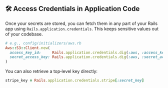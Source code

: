 ## 🛠️ Access Credentials in Application Code

Once your secrets are stored, you can fetch them in any part of your Rails app using `Rails.application.credentials`. This keeps sensitive values out of your codebase.

```ruby
# e.g., config/initializers/aws.rb
Aws::S3::Client.new(
  access_key_id:     Rails.application.credentials.dig(:aws, :access_key_id),
  secret_access_key: Rails.application.credentials.dig(:aws, :secret_access_key)
)
```

You can also retrieve a top‑level key directly:

```ruby
stripe_key = Rails.application.credentials.stripe[:secret_key]
```